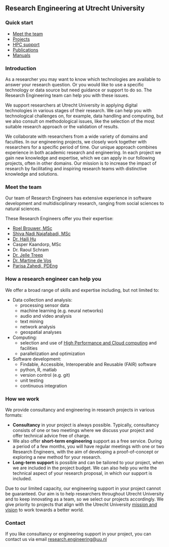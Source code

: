 ## Research Engineering at Utrecht University

### Quick start
- [Meet the team](#meet-the-team)
- [Projects](docs/projects.md)
- [HPC support](docs/hpc.md)
- [Publications](docs/publications.md)
- [Manuals](docs/manuals.md)


### Introduction

As a researcher you may want to know which technologies are available to answer your research question. Or you would like to use a specific technology or data source but need guidance or support to do so. The Research Engineering team can help you with these issues.

We support researchers at Utrecht University in applying digital technologies in various stages of their research. We can help you with technological challenges on, for example, data handling and computing, but we also consult on methodological issues, like the selection of the most suitable research approach or the validation of results.

We collaborate with researchers from a wide variety of domains and faculties. In our engineering projects, we closely work together with researchers for a specific period of time. Our unique approach combines experience in both academic research and engineering. In each project we gain new knowledge and expertise, which we can apply in our following projects, often in other domains. Our mission is to increase the impact of research by facilitating and inspiring research teams with distinctive knowledge and solutions.


### Meet the team

Our team of Research Engineers has extensive experience in software development and multidisciplinary research, ranging from social sciences to natural sciences.

These Research Engineers offer you their expertise:
- [Roel Brouwer, MSc](https://www.uu.nl/medewerkers/RJJBrouwer)
- [Shiva Nadi Najafabadi, MSc](https://www.uu.nl/medewerkers/SNadiNajafabadi)
- [Dr. Haili Hu](https://www.uu.nl/medewerkers/HHu2)
- Casper Kaandorp, MSc
- Dr. Raoul Schram
- [Dr. Jelle Treep](https://www.uu.nl/medewerkers/HJTreep)
- [Dr. Martine de Vos](https://www.uu.nl/medewerkers/MGdeVos)
- [Parisa Zahedi, PDEng](https://www.uu.nl/medewerkers/PZahedi)

### How a research engineer can help you

We offer a broad range of skills and expertise including, but not limited to:
- Data collection and analysis:
  - processing sensor data
  - machine learning (e.g. neural networks)
  - audio and video analysis
  - text mining
  - network analysis
  - geospatial analyses
- Computing:
  - selection and use of [High Performance and Cloud computing](docs/hpc.md) and facilities
  - parallelization and optimization
- Software development:
  - Findable, Accessible, Interoperable and Reusable (FAIR) software
  - python, R, matlab
  - version control (e.g. git)
  - unit testing
  - continuous integration

### How we work

We provide consultancy and engineering in research projects in various formats:
- **Consultancy** in your project is always possible. Typically, consultancy consists of one or two meetings where we discuss your project and offer technical advice free of charge.
- We also offer **short-term engineering** support as a free service. During a period of a few months, you will have regular meetings with one or two Research Engineers, with the aim of developing a proof-of-concept or exploring a new method for your research.
- **Long-term support** is possible and can be tailored to your project, when we are included in the project budget. We can also help you write the technical aspect of your research proposal, in which our support is included.

Due to our limited capacity, our engineering support in your project cannot be guaranteed. Our aim is to help researchers throughout Utrecht University and to keep innovating as a team, so we select our projects accordingly. We give priority to projects that align with the Utrecht University [mission and vision](https://www.uu.nl/en/organisation/profile/mission-and-strategy) to work towards a better world. 


### Contact

If you like consultancy or engineering support in your project, you can contact us via email research.engineering@uu.nl
